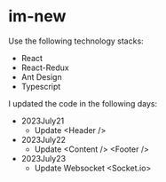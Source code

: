 # im-new

Use the following technology stacks:
- React
- React-Redux
- Ant Design
- Typescript

I updated the code in the following days:
- 2023July21
  - Update &lt;Header /&gt;
- 2023July22 
  - Update &lt;Content /&gt; &lt;Footer /&gt;
- 2023July23
  - Update Websocket &lt;Socket.io&gt;
